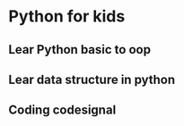 # Python for kids

## Lear Python basic to oop

## Lear data structure in python

## Coding codesignal